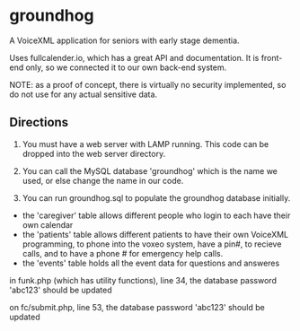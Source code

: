 # groundhog
A VoiceXML application for seniors with early stage dementia.

Uses fullcalender.io, which has a great API and documentation. It is front-end only, so we connected it to our own back-end system.

NOTE: as a proof of concept, there is virtually no security implemented, so do not use for any actual sensitive data.


## Directions ##
1) You must have a web server with LAMP running. This code can be dropped into the web server directory.

2) You can call the MySQL database 'groundhog' which is the name we used, or else change the name in our code.

3) You can run groundhog.sql to populate the groundhog database initially.
- the 'caregiver' table allows different people who login to each have their own calendar
- the 'patients' table allows different patients to have their own VoiceXML programming, to phone into the voxeo system, have a pin#, to recieve calls, and to have a phone # for emergency help calls.
- the 'events' table holds all the event data for questions and answeres


in funk.php (which has utility functions), line 34, the database password 'abc123' should be updated

on fc/submit.php, line 53, the database password 'abc123' should be updated

